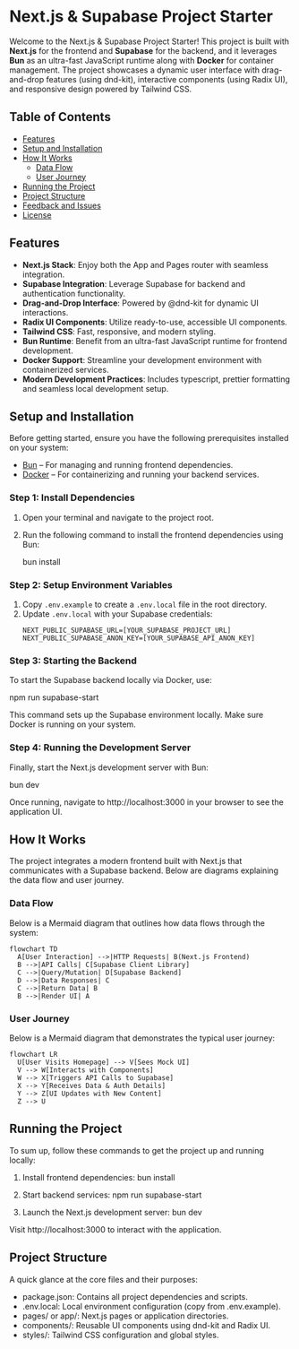 # Next.js & Supabase Project Starter

Welcome to the Next.js & Supabase Project Starter! This project is built with **Next.js** for the frontend and **Supabase** for the backend, and it leverages **Bun** as an ultra-fast JavaScript runtime along with **Docker** for container management. The project showcases a dynamic user interface with drag-and-drop features (using dnd-kit), interactive components (using Radix UI), and responsive design powered by Tailwind CSS.

## Table of Contents

- [Features](#features)
- [Setup and Installation](#setup-and-installation)
- [How It Works](#how-it-works)
  - [Data Flow](#data-flow)
  - [User Journey](#user-journey)
- [Running the Project](#running-the-project)
- [Project Structure](#project-structure)
- [Feedback and Issues](#feedback-and-issues)
- [License](#license)

## Features

- **Next.js Stack**: Enjoy both the App and Pages router with seamless integration.
- **Supabase Integration**: Leverage Supabase for backend and authentication functionality.
- **Drag-and-Drop Interface**: Powered by @dnd-kit for dynamic UI interactions.
- **Radix UI Components**: Utilize ready-to-use, accessible UI components.
- **Tailwind CSS**: Fast, responsive, and modern styling.
- **Bun Runtime**: Benefit from an ultra-fast JavaScript runtime for frontend development.
- **Docker Support**: Streamline your development environment with containerized services.
- **Modern Development Practices**: Includes typescript, prettier formatting and seamless local development setup.

## Setup and Installation

Before getting started, ensure you have the following prerequisites installed on your system:

- [Bun](https://bun.sh/) – For managing and running frontend dependencies.
- [Docker](https://www.docker.com/) – For containerizing and running your backend services.

### Step 1: Install Dependencies 
1. Open your terminal and navigate to the project root.
2. Run the following command to install the frontend dependencies using Bun:

   bun install

### Step 2: Setup Environment Variables
1. Copy `.env.example` to create a `.env.local` file in the root directory.
2. Update `.env.local` with your Supabase credentials:
   ```
   NEXT_PUBLIC_SUPABASE_URL=[YOUR_SUPABASE_PROJECT_URL]
   NEXT_PUBLIC_SUPABASE_ANON_KEY=[YOUR_SUPABASE_API_ANON_KEY]
   ```

### Step 3: Starting the Backend
To start the Supabase backend locally via Docker, use:

   npm run supabase-start

This command sets up the Supabase environment locally. Make sure Docker is running on your system.

### Step 4: Running the Development Server
Finally, start the Next.js development server with Bun:

   bun dev

Once running, navigate to http://localhost:3000 in your browser to see the application UI.

## How It Works

The project integrates a modern frontend built with Next.js that communicates with a Supabase backend. Below are diagrams explaining the data flow and user journey.

### Data Flow

Below is a Mermaid diagram that outlines how data flows through the system:

```mermaid
flowchart TD
  A[User Interaction] -->|HTTP Requests| B(Next.js Frontend)
  B -->|API Calls| C[Supabase Client Library]
  C -->|Query/Mutation| D[Supabase Backend]
  D -->|Data Responses| C
  C -->|Return Data| B
  B -->|Render UI| A
```

### User Journey

Below is a Mermaid diagram that demonstrates the typical user journey:

```mermaid
flowchart LR
  U[User Visits Homepage] --> V[Sees Mock UI]
  V --> W[Interacts with Components]
  W --> X[Triggers API Calls to Supabase]
  X --> Y[Receives Data & Auth Details]
  Y --> Z[UI Updates with New Content]
  Z --> U
```

## Running the Project

To sum up, follow these commands to get the project up and running locally:

1. Install frontend dependencies:
   bun install

2. Start backend services:
   npm run supabase-start

3. Launch the Next.js development server:
   bun dev

Visit http://localhost:3000 to interact with the application.

## Project Structure

A quick glance at the core files and their purposes:

- package.json: Contains all project dependencies and scripts.
- .env.local: Local environment configuration (copy from .env.example).
- pages/ or app/: Next.js pages or application directories.
- components/: Reusable UI components using dnd-kit and Radix UI.
- styles/: Tailwind CSS configuration and global styles.
